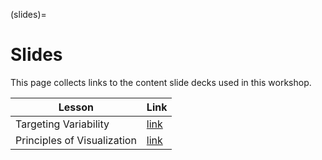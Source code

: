 (slides)=
# Slides

This page collects links to the content slide decks used in this workshop.

| Lesson                | Link                                                                                                                                            |
|-----------------------|-------------------------------------------------------------------------------------------------------------------------------------------------|
| Targeting Variability | [link](https://docs.google.com/presentation/d/1sNIgYUKea1SAX7gf0pVAYk_ImYopdoab/edit?usp=sharing&ouid=110386251748498665069&rtpof=true&sd=true) |
| Principles of Visualization | [link](https://docs.google.com/presentation/d/1U1AdnBZdMBlL-VgQFAS3hM15gVgo2zYW/edit?usp=sharing&ouid=110386251748498665069&rtpof=true&sd=true) |
